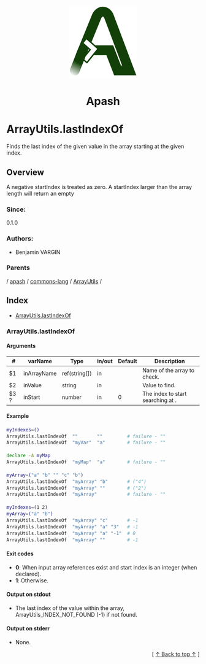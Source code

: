
<div align='center' id='apash-top'>
  <a href='https://github.com/hastec-fr/apash'>
    <img alt='apash-logo' src='../../../../../../assets/apash-logo.svg'/>
  </a>

  # Apash
</div>

# ArrayUtils.lastIndexOf

Finds the last index of the given value in the array starting at the given index.

## Overview

A negative startIndex is treated as zero. A startIndex larger than the array length will return an empty

### Since:
0.1.0

### Authors:
* Benjamin VARGIN

### Parents
<!-- apash.parentBegin -->
[](../../../../.md) / [apash](../../../apash.md) / [commons-lang](../../commons-lang.md) / [ArrayUtils](../ArrayUtils.md) / 
<!-- apash.parentEnd -->

## Index

* [ArrayUtils.lastIndexOf](#arrayutilslastindexof)

### ArrayUtils.lastIndexOf

#### Arguments
| #      | varName        | Type          | in/out   | Default    | Description                          |
|--------|----------------|---------------|----------|------------|--------------------------------------|
| $1     | inArrayName    | ref(string[]) | in       |            |  Name of the array to check.         |
| $2     | inValue        | string        | in       |            |  Value to find.                      |
| $3 ?   | inStart        | number        | in       | 0          |  The index to start searching at .   |

#### Example
```bash
myIndexes=()
ArrayUtils.lastIndexOf  ""       ""         # failure - ""
ArrayUtils.lastIndexOf  "myVar"  "a"        # failure - ""

declare -A myMap
ArrayUtils.lastIndexOf  "myMap"  "a"        # failure - ""

myArray=("a" "b" "" "c" "b")
ArrayUtils.lastIndexOf  "myArray" "b"       # ("4")
ArrayUtils.lastIndexOf  "myArray" ""        # ("2")
ArrayUtils.lastIndexOf  "myArray"           # failure - ""

myIndexes=(1 2)
myArray=("a" "b")
ArrayUtils.lastIndexOf  "myArray" "c"       # -1
ArrayUtils.lastIndexOf  "myArray" "a" "3"   # -1
ArrayUtils.lastIndexOf  "myArray" "a" "-1"  # 0
ArrayUtils.lastIndexOf  "myArray" ""        # -1
```

#### Exit codes

* **0**: When input array references exist and start index is an integer (when declared).
* **1**: Otherwise.

#### Output on stdout

* The last index of the value within the array, ArrayUtils_INDEX_NOT_FOUND (-1) if not found.

#### Output on stderr

* None.


  <div align='right'>[ <a href='#apash-top'>↑ Back to top ↑</a> ]</div>

